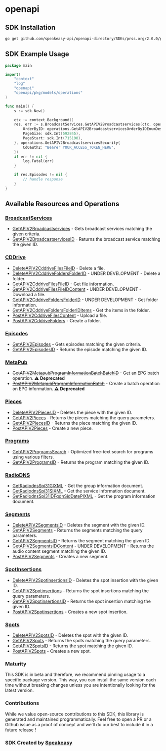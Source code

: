 # openapi

<!-- Start SDK Installation -->
## SDK Installation

```bash
go get github.com/speakeasy-api/openapi-directory/SDKs/prss.org/2.0.0/go
```
<!-- End SDK Installation -->

## SDK Example Usage
<!-- Start SDK Example Usage -->
```go
package main

import(
	"context"
	"log"
	"openapi"
	"openapi/pkg/models/operations"
)

func main() {
    s := sdk.New()

    ctx := context.Background()
    res, err := s.BroadcastServices.GetAPIV2Broadcastservices(ctx, operations.GetAPIV2BroadcastservicesRequest{
        OrderByID: operations.GetAPIV2BroadcastservicesOrderByIDEnumDesc.ToPointer(),
        PageSize: sdk.Int(592845),
        PageStart: sdk.Int(715190),
    }, operations.GetAPIV2BroadcastservicesSecurity{
        CdOauth2: "Bearer YOUR_ACCESS_TOKEN_HERE",
    })
    if err != nil {
        log.Fatal(err)
    }

    if res.Episodes != nil {
        // handle response
    }
}
```
<!-- End SDK Example Usage -->

<!-- Start SDK Available Operations -->
## Available Resources and Operations


### [BroadcastServices](docs/broadcastservices/README.md)

* [GetAPIV2Broadcastservices](docs/broadcastservices/README.md#getapiv2broadcastservices) - Gets broadcast services matching the given criteria.
* [GetAPIV2BroadcastservicesID](docs/broadcastservices/README.md#getapiv2broadcastservicesid) - Returns the broadcast service matching the given ID.

### [CDDrive](docs/cddrive/README.md)

* [DeleteAPIV2CddriveFilesFileID](docs/cddrive/README.md#deleteapiv2cddrivefilesfileid) - Delete a file.
* [DeleteAPIV2CddriveFoldersFolderID](docs/cddrive/README.md#deleteapiv2cddrivefoldersfolderid) - UNDER DEVELOPMENT - Delete a folder.
* [GetAPIV2CddriveFilesFileID](docs/cddrive/README.md#getapiv2cddrivefilesfileid) - Get file information.
* [GetAPIV2CddriveFilesFileIDContent](docs/cddrive/README.md#getapiv2cddrivefilesfileidcontent) - UNDER DEVELOPMENT - Download a file.
* [GetAPIV2CddriveFoldersFolderID](docs/cddrive/README.md#getapiv2cddrivefoldersfolderid) - UNDER DEVELOPMENT - Get folder information.
* [GetAPIV2CddriveFoldersFolderIDItems](docs/cddrive/README.md#getapiv2cddrivefoldersfolderiditems) - Get the items in the folder.
* [PostAPIV2CddriveFilesContent](docs/cddrive/README.md#postapiv2cddrivefilescontent) - Upload a file.
* [PostAPIV2CddriveFolders](docs/cddrive/README.md#postapiv2cddrivefolders) - Create a folder.

### [Episodes](docs/episodes/README.md)

* [GetAPIV2Episodes](docs/episodes/README.md#getapiv2episodes) - Gets episodes matching the given criteria.
* [GetAPIV2EpisodesID](docs/episodes/README.md#getapiv2episodesid) - Returns the episode matching the given ID.

### [MetaPub](docs/metapub/README.md)

* [~~GetAPIV2MetapubProgramInformationBatchBatchID~~](docs/metapub/README.md#getapiv2metapubprograminformationbatchbatchid) - Get an EPG batch operation. :warning: **Deprecated**
* [~~PostAPIV2MetapubProgramInformationBatch~~](docs/metapub/README.md#postapiv2metapubprograminformationbatch) - Create a batch operation on EPG information. :warning: **Deprecated**

### [Pieces](docs/pieces/README.md)

* [DeleteAPIV2PiecesID](docs/pieces/README.md#deleteapiv2piecesid) - Deletes the piece with the given ID.
* [GetAPIV2Pieces](docs/pieces/README.md#getapiv2pieces) - Returns the pieces matching the query parameters.
* [GetAPIV2PiecesID](docs/pieces/README.md#getapiv2piecesid) - Returns the piece matching the given ID.
* [PostAPIV2Pieces](docs/pieces/README.md#postapiv2pieces) - Create a new piece.

### [Programs](docs/programs/README.md)

* [GetAPIV2ProgramsSearch](docs/programs/README.md#getapiv2programssearch) - Optimized free-text search for programs using various filters.
* [GetAPIV2ProgramsID](docs/programs/README.md#getapiv2programsid) - Returns the program matching the given ID.

### [RadioDNS](docs/radiodns/README.md)

* [GetRadiodnsSpi31GIXML](docs/radiodns/README.md#getradiodnsspi31gixml) - Get the group information document.
* [GetRadiodnsSpi31SIXML](docs/radiodns/README.md#getradiodnsspi31sixml) - Get the service information document.
* [GetRadiodnsSpi31IDFqdnSidDatePIXML](docs/radiodns/README.md#getradiodnsspi31idfqdnsiddatepixml) - Get the program information document.

### [Segments](docs/segments/README.md)

* [DeleteAPIV2SegmentsID](docs/segments/README.md#deleteapiv2segmentsid) - Deletes the segment with the given ID.
* [GetAPIV2Segments](docs/segments/README.md#getapiv2segments) - Returns the segments matching the query parameters.
* [GetAPIV2SegmentsID](docs/segments/README.md#getapiv2segmentsid) - Returns the segment matching the given ID.
* [GetAPIV2SegmentsIDContent](docs/segments/README.md#getapiv2segmentsidcontent) - UNDER DEVELOPMENT - Returns the audio content segment matching the given ID.
* [PostAPIV2Segments](docs/segments/README.md#postapiv2segments) - Creates a new segment.

### [SpotInsertions](docs/spotinsertions/README.md)

* [DeleteAPIV2SpotinsertionsID](docs/spotinsertions/README.md#deleteapiv2spotinsertionsid) - Deletes the spot insertion with the given ID.
* [GetAPIV2Spotinsertions](docs/spotinsertions/README.md#getapiv2spotinsertions) - Returns the spot insertions matching the query parameters.
* [GetAPIV2SpotinsertionsID](docs/spotinsertions/README.md#getapiv2spotinsertionsid) - Returns the spot insertion matching the given ID.
* [PostAPIV2Spotinsertions](docs/spotinsertions/README.md#postapiv2spotinsertions) - Creates a new spot insertion.

### [Spots](docs/spots/README.md)

* [DeleteAPIV2SpotsID](docs/spots/README.md#deleteapiv2spotsid) - Deletes the spot with the given ID.
* [GetAPIV2Spots](docs/spots/README.md#getapiv2spots) - Returns the spots matching the query parameters.
* [GetAPIV2SpotsID](docs/spots/README.md#getapiv2spotsid) - Returns the spot matching the given ID.
* [PostAPIV2Spots](docs/spots/README.md#postapiv2spots) - Creates a new spot.
<!-- End SDK Available Operations -->

### Maturity

This SDK is in beta and therefore, we recommend pinning usage to a specific package version.
This way, you can install the same version each time without breaking changes unless you are intentionally
looking for the latest version.

### Contributions

While we value open-source contributions to this SDK, this library is generated and maintained programmatically.
Feel free to open a PR or a Github issue as a proof of concept and we'll do our best to include it in a future release !

### SDK Created by [Speakeasy](https://docs.speakeasyapi.dev/docs/using-speakeasy/client-sdks)
